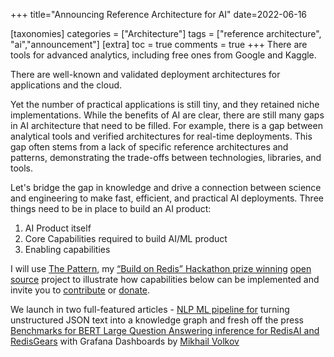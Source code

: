 +++
title="Announcing Reference Architecture for AI"
date=2022-06-16

[taxonomies]
categories = ["Architecture"]
tags = ["reference architecture", "ai","announcement"]
[extra]
toc = true
comments = true
+++
There are tools for advanced analytics, including free ones from Google and Kaggle.

There are well-known and validated deployment architectures for applications and the cloud.

Yet the number of practical applications is still tiny, and they retained niche implementations.
While the benefits of AI are clear, there are still many gaps in AI architecture that need to be filled. For example, there is a gap between analytical tools and verified architectures for real-time deployments. This gap often stems from a lack of specific reference architectures and patterns, demonstrating the trade-offs between technologies, libraries, and tools.

Let's bridge the gap in knowledge and drive a connection between science and engineering to make fast, efficient, and practical AI deployments.
Three things need to be in place to build an AI product:
1) AI Product itself
2) Core Capabilities required to build AI/ML product
3) Enabling capabilities

I will use [The Pattern](https://thepattern.digital/), my [“Build on Redis” Hackathon prize winning](https://redis.com/blog/build-on-redis-hackathon-winners/) [open source](https://github.com/applied-knowledge-systems/the-pattern) project to illustrate how capabilities below can be implemented and invite you to [contribute](/docs/contribution/) or [donate](/docs/donate). 

We launch in two full-featured articles - [NLP ML pipeline for](https://reference-architecture.ai/docs/nlp/) turning unstructured JSON text into a knowledge graph and fresh off the press [Benchmarks for BERT Large Question Answering inference for RedisAI and RedisGears](https://reference-architecture.ai/docs/bert-qa-benchmarking/) with Grafana Dashboards by [Mikhail Volkov](https://volkovlabs.com/from-a-basic-redistimeseries-data-source-to-2-million-downloads-in-grafana-marketplace-9921ed9ac5a)